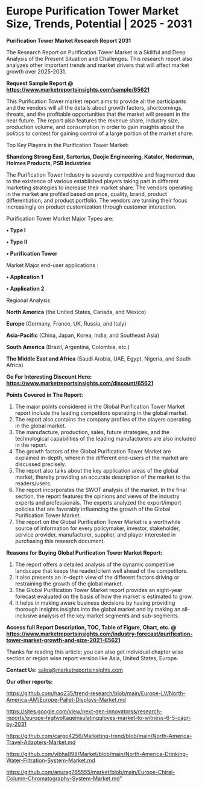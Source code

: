# Europe Purification Tower Market Size, Trends, Potential | 2025 - 2031

<strong>Purification Tower Market Research Report 2031</strong>

The Research Report on Purification Tower Market is a Skillful and Deep Analysis of the Present Situation and Challenges. This research report also analyzes other important trends and market drivers that will affect market growth over 2025-2031.

<strong>Request Sample Report @ <a href=https://www.marketreportsinsights.com/sample/65621>https://www.marketreportsinsights.com/sample/65621</a></strong>

This Purification Tower market report aims to provide all the participants and the vendors will all the details about growth factors, shortcomings, threats, and the profitable opportunities that the market will present in the near future. The report also features the revenue share, industry size, production volume, and consumption in order to gain insights about the politics to contest for gaining control of a large portion of the market share.

Top Key Players in the Purification Tower Market:

<strong>Shandong Strong East, Sartorius, Daojie Engineering, Katalor, Nederman, Holmes Products, PSB Industries</strong>

The Purification Tower Industry is severely competitive and fragmented due to the existence of various established players taking part in different marketing strategies to increase their market share. The vendors operating in the market are profiled based on price, quality, brand, product differentiation, and product portfolio. The vendors are turning their focus increasingly on product customization through customer interaction.

Purification Tower Market Major Types are:

<strong>• Type I

• Type II

• Purification Tower</strong>

Market Major end-user applications :

<strong>• Application 1

• Application 2</strong>

Regional Analysis

</u><strong><b>North America</b></strong> (the United States, Canada, and Mexico)

<strong><b>Europe </b></strong>(Germany, France, UK, Russia, and Italy)

<strong><b>Asia-Pacific</b></strong> (China, Japan, Korea, India, and Southeast Asia)

<strong><b>South America</b></strong> (Brazil, Argentina, Colombia, etc.)

<strong><b>The Middle East and Africa</b></strong> (Saudi Arabia, UAE, Egypt, Nigeria, and South Africa)

<strong>Go For Interesting Discount Here: <a href=https://www.marketreportsinsights.com/discount/65621>https://www.marketreportsinsights.com/discount/65621</a></strong>

<strong>Points Covered in The Report:</strong>
<ol>
  <li>The major points considered in the Global Purification Tower Market report include the leading competitors operating in the global market.</li>
  <li>The report also contains the company profiles of the players operating in the global market.</li>
  <li>The manufacture, production, sales, future strategies, and the technological capabilities of the leading manufacturers are also included in the report.</li>
  <li>The growth factors of the Global Purification Tower Market are explained in-depth, wherein the different end-users of the market are discussed precisely.</li>
  <li>The report also talks about the key application areas of the global market, thereby providing an accurate description of the market to the readers/users.</li>
  <li>The report incorporates the SWOT analysis of the market. In the final section, the report features the opinions and views of the industry experts and professionals. The experts analyzed the export/import policies that are favorably influencing the growth of the Global Purification Tower Market.</li>
  <li>The report on the Global Purification Tower Market is a worthwhile source of information for every policymaker, investor, stakeholder, service provider, manufacturer, supplier, and player interested in purchasing this research document.</li>
</ol>
<strong>Reasons for Buying Global Purification Tower Market Report:</strong>

<ol>
  <li>The report offers a detailed analysis of the dynamic competitive landscape that keeps the reader/client well ahead of the competitors.</li>
  <li>It also presents an in-depth view of the different factors driving or restraining the growth of the global market.</li>
  <li>The Global Purification Tower Market report provides an eight-year forecast evaluated on the basis of how the market is estimated to grow.</li>
  <li>It helps in making aware business decisions by having providing thorough insights insights into the global market and by making an all-inclusive analysis of the key market segments and sub-segments.</li>
</ol>
<strong>Access full Report Description, TOC, Table of Figure, Chart, etc. @ <a href=https://www.marketreportsinsights.com/industry-forecast/purification-tower-market-growth-and-size-2021-65621>https://www.marketreportsinsights.com/industry-forecast/purification-tower-market-growth-and-size-2021-65621</a></strong>


Thanks for reading this article; you can also get individual chapter wise section or region wise report version like Asia, United States, Europe.

<strong>Contact Us:</strong>
sales@marketreportsinsights.com

<strong>Our other reports:</strong>

<a href=https://github.com/haq235/trend-research/blob/main/Europe-LV/North-America-AM/Europe-Pallet-Displays-Market.md>https://github.com/haq235/trend-research/blob/main/Europe-LV/North-America-AM/Europe-Pallet-Displays-Market.md</a>

<a href=https://sites.google.com/view/next-gen-innovatorss/research-reports/europe-highvoltageinsulatinggloves-market-to-witness-6-5-cagr-by-2031>https://sites.google.com/view/next-gen-innovatorss/research-reports/europe-highvoltageinsulatinggloves-market-to-witness-6-5-cagr-by-2031</a>

<a href=https://github.com/cargo4256/Marketing-trend/blob/main/North-America-Travel-Adapters-Market.md>https://github.com/cargo4256/Marketing-trend/blob/main/North-America-Travel-Adapters-Market.md</a>

<a href=https://github.com/vibha898/Market/blob/main/North-America-Drinking-Water-Filtration-System-Market.md>https://github.com/vibha898/Market/blob/main/North-America-Drinking-Water-Filtration-System-Market.md</a>

<a href=https://github.com/anurag765555/market/blob/main/Europe-Chiral-Column-Chromatography-System-Market.md>https://github.com/anurag765555/market/blob/main/Europe-Chiral-Column-Chromatography-System-Market.md</a>"
